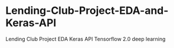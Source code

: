 # Lending-Club-Project-EDA-and-Keras-API
Lending Club Project EDA Keras API Tensorflow 2.0 deep learning
